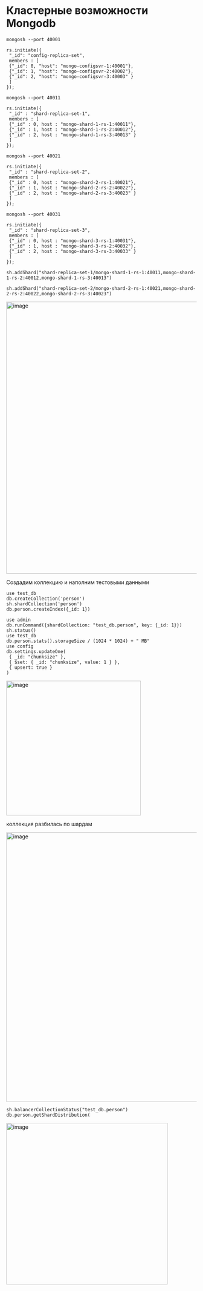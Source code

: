 # Кластерные возможности Mongodb

```
mongosh --port 40001
```
```
rs.initiate({
 "_id": "config-replica-set",
 members : [
 {"_id": 0, "host": "mongo-configsvr-1:40001"},
 {"_id": 1, "host": "mongo-configsvr-2:40002"},
 {"_id": 2, "host": "mongo-configsvr-3:40003" }
 ]
});
```

```
mongosh --port 40011
```
```
rs.initiate({
 "_id" : "shard-replica-set-1",
 members : [
 {"_id" : 0, host : "mongo-shard-1-rs-1:40011"},
 {"_id" : 1, host : "mongo-shard-1-rs-2:40012"},
 {"_id" : 2, host : "mongo-shard-1-rs-3:40013" }
 ]
});
```

```
mongosh --port 40021
```
```
rs.initiate({
 "_id" : "shard-replica-set-2",
 members : [
 {"_id" : 0, host : "mongo-shard-2-rs-1:40021"},
 {"_id" : 1, host : "mongo-shard-2-rs-2:40022"},
 {"_id" : 2, host : "mongo-shard-2-rs-3:40023" }
 ]
});
```

```
mongosh --port 40031
```
```
rs.initiate({
 "_id" : "shard-replica-set-3",
 members : [
 {"_id" : 0, host : "mongo-shard-3-rs-1:40031"},
 {"_id" : 1, host : "mongo-shard-3-rs-2:40032"},
 {"_id" : 2, host : "mongo-shard-3-rs-3:40033" }
 ]
});

```
```
sh.addShard("shard-replica-set-1/mongo-shard-1-rs-1:40011,mongo-shard-1-rs-2:40012,mongo-shard-1-rs-3:40013")
```

```
sh.addShard("shard-replica-set-2/mongo-shard-2-rs-1:40021,mongo-shard-2-rs-2:40022,mongo-shard-2-rs-3:40023")
```

<img width="719" alt="image" src="https://github.com/user-attachments/assets/67b0f44c-d95f-4c6d-b14c-a69417861d89">


Создадим коллекцию и наполним тестовыми данными
```
use test_db
db.createCollection('person')
sh.shardCollection('person')
db.person.createIndex({_id: 1})
```

```
use admin
db.runCommand({shardCollection: "test_db.person", key: {_id: 1}})
sh.status()
use test_db
db.person.stats().storageSize / (1024 * 1024) + " MB"
use config
db.settings.updateOne(
 { _id: "chunksize" },
 { $set: { _id: "chunksize", value: 1 } },
 { upsert: true }
)
```

<img width="356" alt="image" src="https://github.com/user-attachments/assets/57606a01-948c-4b1e-90a2-a0826aec75b5">


коллекция разбилась по шардам

<img width="712" alt="image" src="https://github.com/user-attachments/assets/99e1d419-a5fd-4bb9-9001-2a64055e58bb">


```
sh.balancerCollectionStatus("test_db.person")
db.person.getShardDistribution(
```

<img width="427" alt="image" src="https://github.com/user-attachments/assets/05633c2b-2b24-4896-a918-4ece9a7b7e7a">





